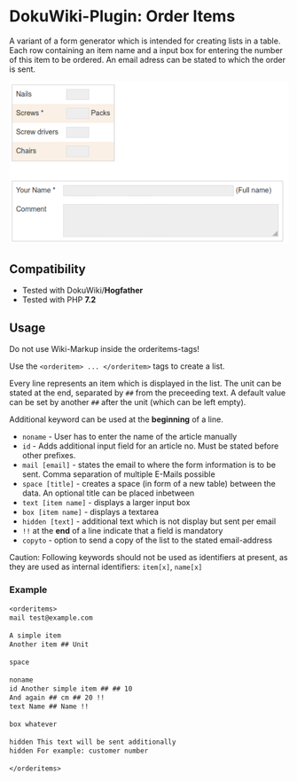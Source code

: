 # DokuWiki-Plugin: Order Items

A variant of a form generator which is intended for creating lists in a table. Each row containing an item name and a input box for entering the number of this item to be ordered. An email adress can be stated to which the order is sent.

![Screenshot](screenshot.png)

## Compatibility

* Tested with DokuWiki/**Hogfather**
* Tested with PHP **7.2**

## Usage

Do not use Wiki-Markup inside the orderitems-tags!

Use the ``<orderitem> ... </orderitem>`` tags to create a list.

Every line represents an item which is displayed in the list. The unit can be stated at the end, separated by ``##`` from the preceeding text. A default value can be set by another ``##`` 
after the unit (which can be left empty).

Additional keyword can be used at the **beginning** of a line.

* ``noname`` - User has to enter the name of the article manually
* ``id`` - Adds additional input field for an article no. Must be stated before other prefixes.
* ``mail [email]`` - states the email to where the form information is to be sent. Comma separation of multiple E-Mails possible
* ``space [title]`` - creates a space (in form of a new table) between the data. An optional title can be placed inbetween
* ``text [item name]`` - displays a larger input box
* ``box [item name]`` - displays a textarea
* ``hidden [text]`` - additional text which is not display but sent per email
* ``!!`` at the **end** of a line indicate that a field is mandatory
* ``copyto`` - option to send a copy of the list to the stated email-address

Caution: Following keywords should not be used as identifiers at present, as they are used as internal identifiers: ``item[x]``, ``name[x]``

### Example

```
<orderitems>
mail test@example.com

A simple item
Another item ## Unit

space

noname
id Another simple item ## ## 10
And again ## cm ## 20 !!
text Name ## Name !!

box whatever

hidden This text will be sent additionally
hidden For example: customer number

</orderitems>
```
